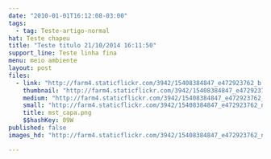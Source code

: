 ```yaml
---
date: "2010-01-01T16:12:08-03:00"
tags:
  - tag: Teste-artigo-normal
hat: Teste chapeu
title: "Teste titulo 21/10/2014 16:11:50"
support_line: Teste linha fina
menu: meio ambiente
layout: post
files:
  - link: "http://farm4.staticflickr.com/3942/15408384847_e472923762_b.jpg"
    thumbnail: "http://farm4.staticflickr.com/3942/15408384847_e472923762_t.jpg"
    medium: "http://farm4.staticflickr.com/3942/15408384847_e472923762_z.jpg"
    small: "http://farm4.staticflickr.com/3942/15408384847_e472923762_n.jpg"
    title: mst_capa.png
    $$hashKey: 09W
published: false
images_hd: "http://farm4.staticflickr.com/3942/15408384847_e472923762_n.jpg"

---
```

